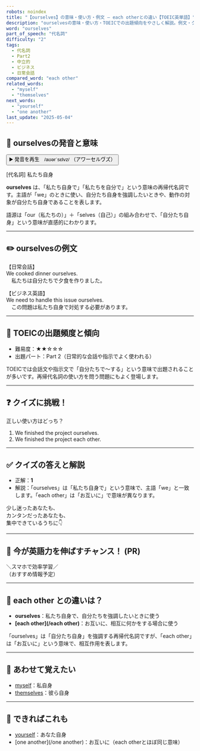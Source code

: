 ```yaml
---
robots: noindex
title: "【ourselves】の意味・使い方・例文 ― each otherとの違い【TOEIC英単語】"
description: "ourselvesの意味・使い方・TOEICでの出題傾向をやさしく解説。例文・クイズ付きでeach otherとの違いもわかりやすく学べます。"
word: "ourselves"
part_of_speech: "代名詞"
difficulty: "2"
tags:
  - 代名詞
  - Part2
  - 中立的
  - ビジネス
  - 日常会話
compared_word: "each other"
related_words:
  - "myself"
  - "themselves"
next_words:
  - "yourself"
  - "one another"
last_update: "2025-05-04"
---
```


## 🔰 ourselvesの発音と意味

<button class="play-audio" onclick="playTTS('ourselves')">
  <span class="play-audio-main">
    ▶️ 発音を再生　/aʊərˈsɛlvz/
  </span>
  <span class="play-audio-sub">
    （アワーセルヴズ）
  </span>
</button>

[代名詞] 私たち自身

**ourselves** は、「私たち自身で」「私たちを自分で」という意味の再帰代名詞です。主語が「we」のときに使い、自分たち自身を強調したいときや、動作の対象が自分たち自身であることを表します。

語源は「our（私たちの）」＋「selves（自己）」の組み合わせで、「自分たち自身」という意味が直感的にわかります。

---

## ✏️ ourselvesの例文

【日常会話】  
We cooked dinner ourselves.  
　私たちは自分たちで夕食を作りました。

【ビジネス英語】  
We need to handle this issue ourselves.  
　この問題は私たち自身で対処する必要があります。

---

## 🎯 TOEICの出題頻度と傾向

- 難易度：★★☆☆☆
- 出題パート：Part 2（日常的な会話や指示でよく使われる）

TOEICでは会話文や指示文で「自分たちで～する」という意味で出題されることが多いです。再帰代名詞の使い方を問う問題にもよく登場します。

---

## ❓ クイズに挑戦！

正しい使い方はどっち？

1. We finished the project ourselves.  
2. We finished the project each other.

---

## ✅ クイズの答えと解説

- 正解：**1**
- 解説：「ourselves」は「私たち自身で」という意味で、主語「we」と一致します。「each other」は「お互いに」で意味が異なります。

少し迷ったあなたも、  
カンタンだったあなたも、  
集中できているうちに👇️

---

## 🚀 今が英語力を伸ばすチャンス！ (PR)

<div class="info-center">
＼スマホで効率学習／<br>  
（おすすめ情報予定）
</div>

---

## 🤔  each other との違いは？

- **ourselves**：私たち自身で、自分たちを強調したいときに使う
- **[each other](/each other)**：お互いに、相互に何かをする場合に使う

「ourselves」は「自分たち自身」を強調する再帰代名詞ですが、「each other」は「お互いに」という意味で、相互作用を表します。

---

## 🧩 あわせて覚えたい

- [myself](/word/myself/)：私自身
- [themselves](/word/themselves/)：彼ら自身

---

## 📖 できればこれも

- [yourself](/word/yourself/)：あなた自身
- [one another](/one another)：お互いに（each otherとほぼ同じ意味）

<!-- cvid: aid38_bid05 -->

